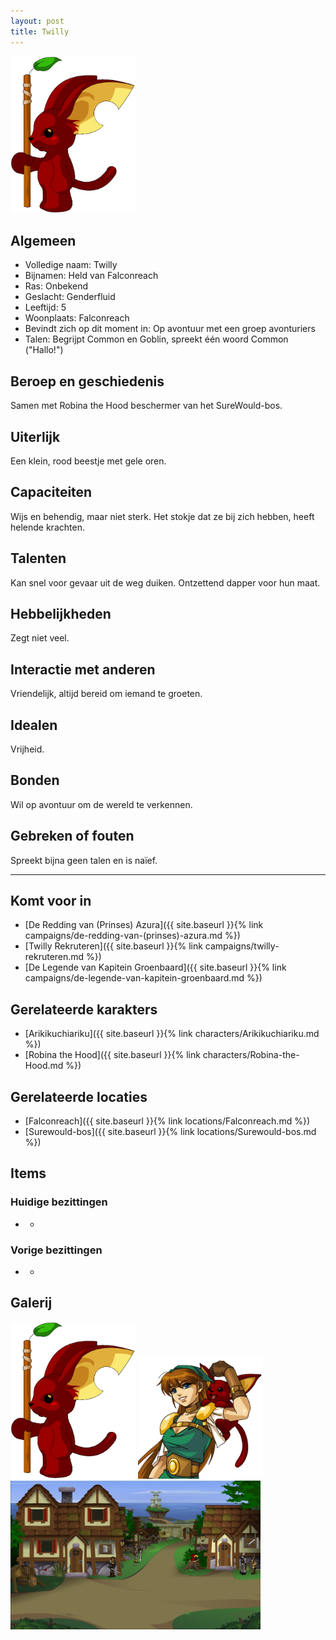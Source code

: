```yaml
---
layout: post
title: Twilly
---
```


<img src="../images/Twilly.png" alt="Twilly" width=200>

## Algemeen
* Volledige naam: Twilly
* Bijnamen: Held van Falconreach
* Ras: Onbekend
* Geslacht: Genderfluid
* Leeftijd: 5
* Woonplaats: Falconreach
* Bevindt zich op dit moment in: Op avontuur met een groep avonturiers
* Talen: Begrijpt Common en Goblin, spreekt één woord Common ("Hallo!")

## Beroep en geschiedenis
Samen met Robina the Hood beschermer van het SureWould-bos.

## Uiterlijk
Een klein, rood beestje met gele oren.

## Capaciteiten
Wijs en behendig, maar niet sterk. Het stokje dat ze bij zich hebben, heeft helende krachten.

## Talenten
Kan snel voor gevaar uit de weg duiken. Ontzettend dapper voor hun maat.

## Hebbelijkheden
Zegt niet veel.

## Interactie met anderen
Vriendelijk, altijd bereid om iemand te groeten.

## Idealen
Vrijheid.

## Bonden
Wil op avontuur om de wereld te verkennen.

## Gebreken of fouten
Spreekt bijna geen talen en is naïef.

---

## Komt voor in
* [De Redding van (Prinses) Azura]({{ site.baseurl }}{% link campaigns/de-redding-van-(prinses)-azura.md %})
* [Twilly Rekruteren]({{ site.baseurl }}{% link campaigns/twilly-rekruteren.md %})
* [De Legende van Kapitein Groenbaard]({{ site.baseurl }}{% link campaigns/de-legende-van-kapitein-groenbaard.md %})

## Gerelateerde karakters
* [Arikikuchiariku]({{ site.baseurl }}{% link characters/Arikikuchiariku.md %})
* [Robina the Hood]({{ site.baseurl }}{% link characters/Robina-the-Hood.md %})

## Gerelateerde locaties
* [Falconreach]({{ site.baseurl }}{% link locations/Falconreach.md %})
* [Surewould-bos]({{ site.baseurl }}{% link locations/Surewould-bos.md %})

## Items

### Huidige bezittingen
* -

### Vorige bezittingen
* -

## Galerij
<img src="../images/Twilly.png" alt="Robina full body" width=200>

<img src="../images/Robina & Twilly.png" alt="Robina & Twilly" width=200>

<img src="../images/Falconreach.png" alt="Twilly on a tree stump in Falconreach" width=400>